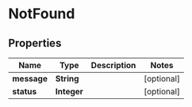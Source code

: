

# NotFound

## Properties

Name | Type | Description | Notes
------------ | ------------- | ------------- | -------------
**message** | **String** |  |  [optional]
**status** | **Integer** |  |  [optional]



